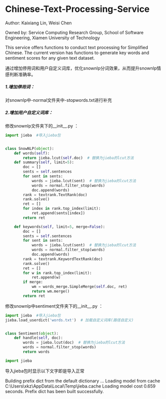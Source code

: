 # Chinese-Text-Processing-Service
Author: Kaixiang Lin, Weisi Chen

Owned by: Service Computing Research Group, School of Software Engineering, Xiamen University of Technology

This service offers functions to conduct text processing for Simplified Chinese. The current version has functions to generate key words and sentiment scores for any given text dataset.

通过增加停用词和用户自定义词库，优化snownlp分词效果，从而提升snownlp情感判断准确率。

##### 1.增加停用词：

对snownlp中-normal文件夹中-stopwords.txt进行补充

##### 2.增加用户自定义词库：

修改snownlp文件夹下的__init__.py ：

```python
import jieba  #导入jieba包


class SnowNLP(object):
    def words(self):
        return jieba.lcut(self.doc)  # 替换为jieba的lcut方法
    def summary(self, limit=5):
        doc = []
        sents = self.sentences
        for sent in sents:
            words = jieba.lcut(sent)  # 替换为jieba的lcut方法
            words = normal.filter_stop(words)
            doc.append(words)
        rank = textrank.TextRank(doc)
        rank.solve()
        ret = []
        for index in rank.top_index(limit):
            ret.append(sents[index])
        return ret

    def keywords(self, limit=5, merge=False):
        doc = []
        sents = self.sentences
        for sent in sents:
            words = jieba.lcut(sent)  # 替换为jieba的lcut方法
            words = normal.filter_stop(words)
            doc.append(words)
        rank = textrank.KeywordTextRank(doc)
        rank.solve()
        ret = []
        for w in rank.top_index(limit):
            ret.append(w)
        if merge:
            wm = words_merge.SimpleMerge(self.doc, ret)
            return wm.merge()
        return ret
```

修改snownlp中sentiment文件夹下的__init__.py ：

```python
import jieba  #导入jieba包
jieba.load_userdict('words.txt')  # 加载自定义词库(路径自定义)


class Sentiment(object):
    def handle(self, doc):
        words = jieba.lcut(doc)  # 替换为jieba的lcut方法
        words = normal.filter_stop(words)
        return words
```

```python
import jieba
```

导入jieba包时显示以下文字即是导入正常

Building prefix dict from the default dictionary ...
Loading model from cache C:\Users\xkz\AppData\Local\Temp\jieba.cache
Loading model cost 0.659 seconds.
Prefix dict has been built successfully.
